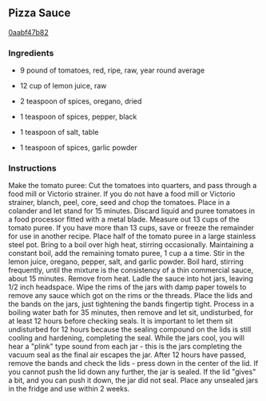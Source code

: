 ## Pizza Sauce

[0aabf47b82](http://www.food.com/recipe/pizza-sauce-448929)

### Ingredients

 - 9 pound of tomatoes, red, ripe, raw, year round average

 - 12 cup of lemon juice, raw

 - 2 teaspoon of spices, oregano, dried

 - 1 teaspoon of spices, pepper, black

 - 1 teaspoon of salt, table

 - 1 teaspoon of spices, garlic powder

### Instructions

Make the tomato puree: Cut the tomatoes into quarters, and pass through a food mill or Victorio strainer. If you do not have a food mill or Victorio strainer, blanch, peel, core, seed and chop the tomatoes. Place in a colander and let stand for 15 minutes. Discard liquid and puree tomatoes in a food processor fitted with a metal blade. Measure out 13 cups of the tomato puree. If you have more than 13 cups, save or freeze the remainder for use in another recipe. Place half of the tomato puree in a large stainless steel pot. Bring to a boil over high heat, stirring occasionally. Maintaining a constant boil, add the remaining tomato puree, 1 cup a a time. Stir in the lemon juice, oregano, pepper, salt, and garlic powder. Boil hard, stirring frequently, until the mixture is the consistency of a thin commercial sauce, about 15 minutes. Remove from heat. Ladle the sauce into hot jars, leaving 1/2 inch headspace. Wipe the rims of the jars with damp paper towels to remove any sauce which got on the rims or the threads. Place the lids and the bands on the jars, just tightening the bands fingertip tight. Process in a boiling water bath for 35 minutes, then remove and let sit, undisturbed, for at least 12 hours before checking seals. It is important to let them sit undisturbed for 12 hours because the sealing compound on the lids is still cooling and hardening, completing the seal. While the jars cool, you will hear a "plink" type sound from each jar - this is the jars completing the vacuum seal as the final air escapes the jar. After 12 hours have passed, remove the bands and check the lids - press down in the center of the lid. If you cannot push the lid down any further, the jar is sealed. If the lid "gives" a bit, and you can push it down, the jar did not seal. Place any unsealed jars in the fridge and use within 2 weeks.